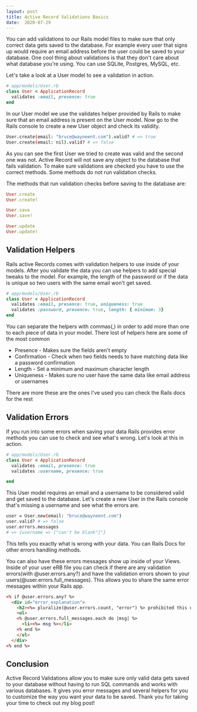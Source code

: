 ```yaml
---
layout: post
title: Active Record Validations Basics
date:  2020-07-29
---
```


You can add validations to our Rails model files to make sure that only correct data gets saved to the database. For example every user that signs up would require an email address before the user could be saved to your database. One cool thing about validations is that they don't care about what database you're using. You can use SQLite, Postgres, MySQL, etc. 

Let's take a look at a User model to see a validation in action.

```ruby
# app/models/User.rb
class User < ApplicationRecord
  validates :email, presence: true
end
```

In our User model we use the validates helper provided by Rails to make sure that an email address is present on the User model. Now go to the Rails console to create a new User object and check its validity. 

```bash
User.create(email: "bruce@wayneent.com").valid? # => true
User.create(email: nil).valid? # => false
```

As you can see the first User we tried to create was valid and the second one was not. Active Record will not save any object to the database that fails validation. To make sure validations are checked you have to use the correct methods. Some methods do not run validation checks.

The methods that run validation checks before saving to the database are:

```ruby
User.create
User.create!

User.save
User.save!

User.update
User.update!
```

## Validation Helpers

Rails active Records comes with validation helpers to use inside of your models. After you validate the data you can use helpers to add special tweaks to the model. For example, the length of the password or if the data is unique so two users with the same email won't get saved.

```ruby
# app/models/User.rb
class User < ApplicationRecord
  validates :email, presence: true, uniqueness: true
  validates :password, presence: true, length: { minimum: 3}
end
```

You can separate the helpers with commas(,) in order to add more than one to each piece of data in your model. There lost of helpers here are some of the most common

* Presence - Makes sure the fields aren't empty
* Confirmation - Check when two fields needs to have matching data like a password confirmation
* Length - Set a minimum and maximum character length
* Uniqueness - Makes sure no user have the same data like email address or usernames

There are more these are the ones I've used you can check the Rails docs for the rest

## Validation Errors

If you run into some errors when saving your data Rails provides error methods you can use to check and see what's wrong. Let's look at this in action.

```ruby
# app/models/User.rb
class User < ApplicationRecord
  validates :email, presence: true
  validates :username, presence: true

end
```

This User model requires an email and a username to be considered valid and get saved to the database. Let's create a new User in the Rails console that's missing a username and see what the errors are.

```bash
user = User.new(email: "bruce@wayneent.com")
user.valid? # => false
user.errors.messages
# => {username => ["can't be blank"]"}
```

This tells you exactly what is wrong with your data. You can Rails Docs for other errors handling methods.

You can also have these errors messages show up inside  of your Views. Inside of your user eRB file you can check if there are any validation errors(with @user.errors.any?) and have the validation errors shown to your users(@user.errors.full_messages). This allows you to share the same error messages within your Rails app.

```html
<% if @user.errors.any? %>
  <div id="error_explanation">
    <h2><%= pluralize(@user.errors.count, "error") %> prohibited this user from being saved:</h2>
    <ul>
    <% @user.errors.full_messages.each do |msg| %>
      <li><%= msg %></li>
    <% end %>
    </ul>
  </div>
<% end %>
```

## Conclusion 


Active Record Validations allow you to make sure only valid data gets saved to your database without having to run SQL commands and works with various databases. It gives you error messages and several helpers for you to customize the way you want your data to be saved. Thank you for taking your time to check out my blog post!
